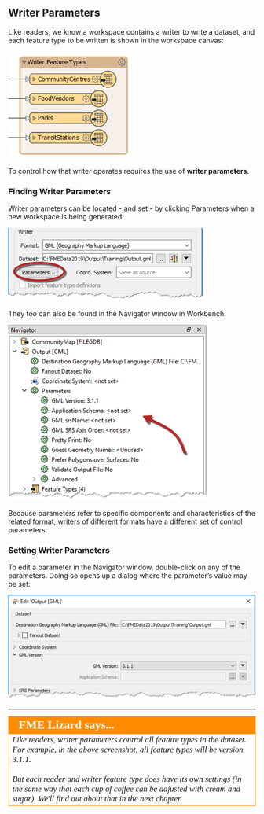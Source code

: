 ## Writer Parameters ##
Like readers, we know a workspace contains a writer to write a dataset, and each feature type to be written is shown in the workspace canvas:

![](./Images/Img3.021.WriterFTs.png)

To control how that writer operates requires the use of **writer parameters**.


### Finding Writer Parameters ###
Writer parameters can be located - and set - by clicking Parameters when a new workspace is being generated:

![](./Images/Img3.022.WriterParamsGen.png)

They too can also be found in the Navigator window in Workbench:

![](./Images/Img3.023.WriterParamsNav.png)

Because parameters refer to specific components and characteristics of the related format, writers of different formats have a different set of control parameters.


### Setting Writer Parameters ###
To edit a parameter in the Navigator window, double-click on any of the parameters. Doing so opens up a dialog where the parameter’s value may be set:

![](./Images/Img3.024.WriterParamsSet.png)

---

<!--Person X Says Section-->

<table style="border-spacing: 0px">
<tr>
<td style="vertical-align:middle;background-color:darkorange;border: 2px solid darkorange">
<i class="fa fa-quote-left fa-lg fa-pull-left fa-fw" style="color:white;padding-right: 12px;vertical-align:text-top"></i>
<span style="color:white;font-size:x-large;font-weight: bold;font-family:serif">FME Lizard says...</span>
</td>
</tr>

<tr>
<td style="border: 1px solid darkorange">
<span style="font-family:serif; font-style:italic; font-size:larger"> <!-- Check version number in the example below with the screenshot about -->
Like readers, writer parameters control all feature types in the dataset. For example, in the above screenshot, all feature types will be version 3.1.1.
<br><br>But each reader and writer feature type does have its own settings (in the same way that each cup of coffee can be adjusted with cream and sugar). We'll find out about that in the next chapter.
</span>
</td>
</tr>
</table>
